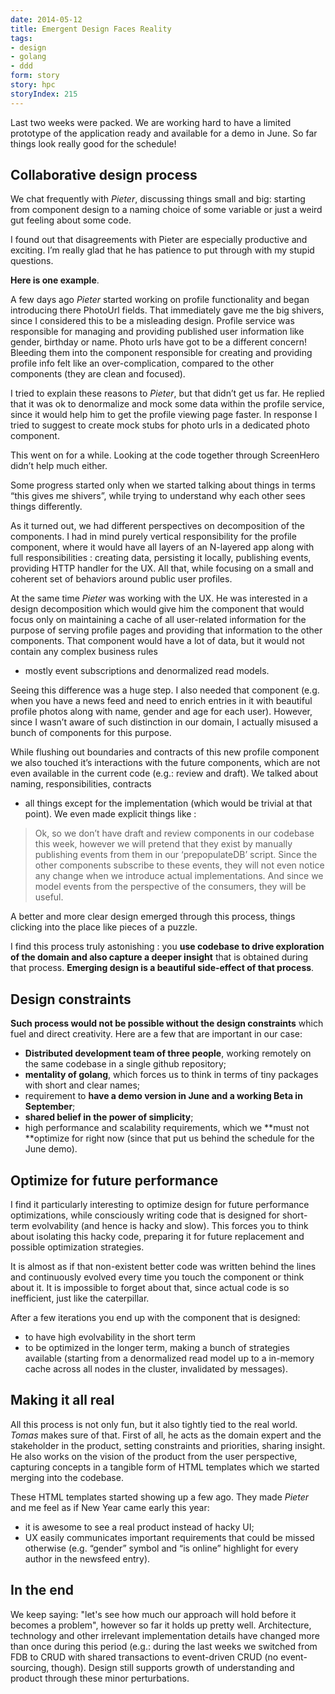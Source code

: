 ```yaml
---
date: 2014-05-12
title: Emergent Design Faces Reality
tags:
- design
- golang
- ddd
form: story
story: hpc
storyIndex: 215
---
```



Last two weeks were packed. We are working hard to have a limited
prototype of the application ready and available for a demo in
June. So far things look really good for the schedule!

## Collaborative design process

We chat frequently with _Pieter_, discussing things small and big:
starting from component design to a naming choice of some variable or
just a weird gut feeling about some code.

I found out that disagreements with Pieter are especially productive
and exciting. I’m really glad that he has patience to put through with
my stupid questions.

**Here is one example**.

A few days ago _Pieter_ started working on profile functionality and
began introducing there PhotoUrl fields. That immediately gave me the
big shivers, since I considered this to be a misleading
design. Profile service was responsible for managing and providing
published user information like gender, birthday or name. Photo urls
have got to be a different concern! Bleeding them into the component
responsible for creating and providing profile info felt like an
over-complication, compared to the other components (they are clean
and focused).

I tried to explain these reasons to _Pieter_, but that didn’t get us
far. He replied that it was ok to denormalize and mock some data
within the profile service, since it would help him to get the profile
viewing page faster. In response I tried to suggest to create mock
stubs for photo urls in a dedicated photo component.

This went on for a while. Looking at the code together through
ScreenHero didn’t help much either.

Some progress started only when we started talking about things in
terms “this gives me shivers”, while trying to understand why each
other sees things differently.

As it turned out, we had different perspectives on decomposition of
the components. I had in mind purely vertical responsibility for the
profile component, where it would have all layers of an N-layered app
along with full responsibilities : creating data, persisting it
locally, publishing events, providing HTTP handler for the UX. All
that, while focusing on a small and coherent set of behaviors around
public user profiles.

At the same time _Pieter_ was working with the UX. He was interested
in a design decomposition which would give him the component that
would focus only on maintaining a cache of all user-related
information for the purpose of serving profile pages and providing
that information to the other components. That component would have a
lot of data, but it would not contain any complex business rules
- mostly event subscriptions and denormalized read models.

Seeing this difference was a huge step. I also needed that component
(e.g. when you have a news feed and need to enrich entries in it with
beautiful profile photos along with name, gender and age for each
user). However, since I wasn’t aware of such distinction in our
domain, I actually misused a bunch of components for this purpose.

While flushing out boundaries and contracts of this new profile
component we also touched it’s interactions with the future
components, which are not even available in the current code (e.g.:
review and draft). We talked about naming, responsibilities, contracts
- all things except for the implementation (which would be
trivial at that point). We even made explicit things like :

> Ok, so we don’t have draft and review components in our codebase
> this week, however we will pretend that they exist by manually
> publishing events from them in our ‘prepopulateDB’ script. Since the
> other components subscribe to these events, they will not even
> notice any change when we introduce actual implementations. And
> since we model events from the perspective of the consumers, they
> will be useful.

A better and more clear design emerged through this process, things
clicking into the place like pieces of a puzzle.

I find this process truly astonishing : you **use codebase to drive
exploration of the domain and also capture a deeper insight** that is
obtained during that process. **Emerging design is a beautiful
side-effect of that process**.

## Design constraints

**Such process would not be possible without the design constraints**
  which fuel and direct creativity. Here are a few that are important
  in our case:

* **Distributed development team of three people**, working remotely
    on the same codebase in a single github repository;
* **mentality of golang**, which forces us to think in terms of tiny
    packages with short and clear names;
* requirement to **have a demo version in June and a working Beta in
    September**;
* **shared belief in the power of simplicity**;
* high performance and scalability requirements, which we **must not
    **optimize for right now (since that put us behind the schedule
    for the June demo).

## Optimize for future performance

I find it particularly interesting to optimize design for future
performance optimizations, while consciously writing code that is
designed for short-term evolvability (and hence is hacky and
slow). This forces you to think about isolating this hacky code,
preparing it for future replacement and possible optimization
strategies.

It is almost as if that non-existent better code was written behind
the lines and continuously evolved every time you touch the component
or think about it. It is impossible to forget about that, since actual
code is so inefficient, just like the caterpillar.

After a few iterations you end up with the component that is designed:

*   to have high evolvability in the short term
* to be optimized in the longer term, making a bunch of strategies
    available (starting from a denormalized read model up to a
    in-memory cache across all nodes in the cluster, invalidated by
    messages).

## Making it all real

All this process is not only fun, but it also tightly tied to the real
world. _Tomas_ makes sure of that. First of all, he acts as the domain
expert and the stakeholder in the product, setting constraints and
priorities, sharing insight. He also works on the vision of the
product from the user perspective, capturing concepts in a tangible
form of HTML templates which we started merging into the codebase.

These HTML templates started showing up a few ago. They made _Pieter_
and me feel as if New Year came early this year:

* it is awesome to see a real product instead of hacky UI;
* UX easily communicates important requirements that could be missed
    otherwise (e.g. “gender” symbol and “is online” highlight for
    every author in the newsfeed entry).

## In the end

We keep saying: "let's see how much our approach will hold before it
becomes a problem", however so far it holds up pretty
well. Architecture, technology and other irrelevant implementation
details have changed more than once during this period (e.g.: during
the last weeks we switched from FDB to CRUD with shared transactions
to event-driven CRUD (no event-sourcing, though). Design still
supports growth of understanding and product through these minor
perturbations.
